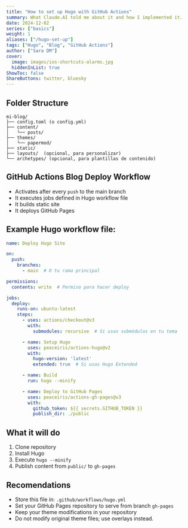 ```yaml
---
title: "How to set up Hugo with GitHub Actions"
summary: What Claude.AI told me about it and how I implemented it.
date: 2024-12-02
series: ["basics"]
weight: 1
aliases: ["/hugo-set-up"]
tags: ["Hugo", "Blog", "GitHub Actions"]
author: ["Sara DM"]
cover:
  image: images/ios-shortcuts-alarms.jpg
  hiddenInList: true
ShowToc: false
ShareButtons: twitter, bluesky
---
```


## Folder Structure
````
mi-blog/
├── config.toml (o config.yml)
├── content/
│   └── posts/
├── themes/
│   └── papermod/
├── static/
├── layouts/  (opcional, para personalizar)
└── archetypes/ (opcional, para plantillas de contenido)
````

## GitHub Actions Blog Deploy Workflow
- Activates after every `push` to the main branch
- It executes jobs defined in Hugo workflow file
- It builds static site
- It deploys GitHub Pages

## Example Hugo workflow file:

```yml
name: Deploy Hugo Site

on:
  push:
    branches:
      - main  # O tu rama principal

permissions:
  contents: write  # Permiso para hacer deploy

jobs:
  deploy:
    runs-on: ubuntu-latest
    steps:
      - uses: actions/checkout@v3
        with:
          submodules: recursive  # Si usas submódulos en tu tema

      - name: Setup Hugo
        uses: peaceiris/actions-hugo@v2
        with:
          hugo-version: 'latest'
          extended: true  # Si usas Hugo Extended

      - name: Build
        run: hugo --minify

      - name: Deploy to GitHub Pages
        uses: peaceiris/actions-gh-pages@v3
        with:
          github_token: ${{ secrets.GITHUB_TOKEN }}
          publish_dir: ./public
```
## What it will do
1. Clone repository
2. Install Hugo
3. Execute `hugo --minify`
4. Publish content from `public/` to `gh-pages`


## Recomendations
- Store this file in: `.github/workflows/hugo.yml`
- Set your GitHub Pages repository to serve from branch `gh-pages`
- Keep your theme modifications in your repository
- Do not modify original theme files; use overlays instead.